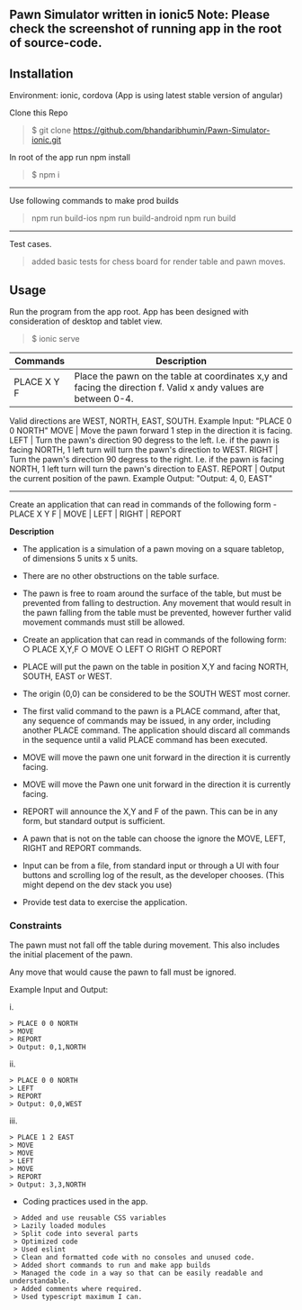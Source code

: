 Pawn Simulator written in ionic5
Note: Please check the screenshot of running app in the root of source-code.
---

## Installation

Environment: ionic, cordova
(App is using latest stable version of angular)

Clone this Repo

> \$ git clone https://github.com/bhandaribhumin/Pawn-Simulator-ionic.git

In root of the app run npm install

> \$ npm i

---

Use following commands to make prod builds

> npm run build-ios
> npm run build-android
> npm run build

---

Test cases.
> added basic tests for chess board for render table and pawn moves.

## Usage

Run the program from the app root. App has been designed with consideration of desktop and tablet view.

> \$ ionic serve

| Commands    | Description                                                                                                      |
| ----------- | ---------------------------------------------------------------------------------------------------------------- |
| PLACE X Y F | Place the pawn on the table at coordinates x,y and facing the direction f. Valid x andy values are between 0-4. |

Valid directions are WEST, NORTH, EAST, SOUTH. Example Input: "PLACE 0 0 NORTH"
MOVE | Move the pawn forward 1 step in the direction it is facing.
LEFT | Turn the pawn's direction 90 degress to the left. I.e. if the pawn is facing NORTH, 1 left turn will turn the pawn's direction to WEST.
RIGHT | Turn the pawn's direction 90 degress to the right. I.e. if the pawn is facing NORTH, 1 left turn will turn the pawn's direction to EAST.
REPORT | Output the current position of the pawn. Example Output: "Output: 4, 0, EAST"

---

Create an application that can read in commands of the following form - PLACE X Y F | MOVE | LEFT | RIGHT | REPORT

**Description**

- The application is a simulation of a pawn moving on a square tabletop, of
  dimensions 5 units x 5 units.

- There are no other obstructions on the table surface.

- The pawn is free to roam around the surface of the table, but must be prevented from
  falling to destruction. Any movement that would result in the pawn falling from the
  table must be prevented, however further valid movement commands must still be
  allowed.

- Create an application that can read in commands of the following form:
  ○ PLACE X,Y,F
  ○ MOVE
  ○ LEFT
  ○ RIGHT
  ○ REPORT

- PLACE will put the pawn on the table in position X,Y and facing NORTH, SOUTH,
  EAST or WEST.

- The origin (0,0) can be considered to be the SOUTH WEST most corner.
- The first valid command to the pawn is a PLACE command, after that, any sequence
  of commands may be issued, in any order, including another PLACE command. The
  application should discard all commands in the sequence until a valid PLACE
  command has been executed.
- MOVE will move the pawn one unit forward in the direction it is currently facing.
- MOVE will move the Pawn one unit forward in the direction it is currently facing.
- REPORT will announce the X,Y and F of the pawn. This can be in any form, but
  standard output is sufficient.
- A pawn that is not on the table can choose the ignore the MOVE, LEFT, RIGHT and
  REPORT commands.
- Input can be from a file, from standard input or through a UI with four buttons and
  scrolling log of the result, as the developer chooses. (This might depend on the dev
  stack you use)
- Provide test data to exercise the application.

### Constraints

The pawn must not fall off the table during movement. This also includes the
initial placement of the pawn.

Any move that would cause the pawn to fall must be ignored.

Example Input and Output:

i.

```
> PLACE 0 0 NORTH
> MOVE
> REPORT
> Output: 0,1,NORTH

```

ii.

```
> PLACE 0 0 NORTH
> LEFT
> REPORT
> Output: 0,0,WEST
```

iii.

```
> PLACE 1 2 EAST
> MOVE
> MOVE
> LEFT
> MOVE
> REPORT
> Output: 3,3,NORTH
```


* Coding practices used in the app.
```
 > Added and use reusable CSS variables
 > Lazily loaded modules
 > Split code into several parts
 > Optimized code
 > Used eslint
 > Clean and formatted code with no consoles and unused code.
 > Added short commands to run and make app builds
 > Managed the code in a way so that can be easily readable and understandable.
 > Added comments where required.
 > Used typescript maximum I can.
```

